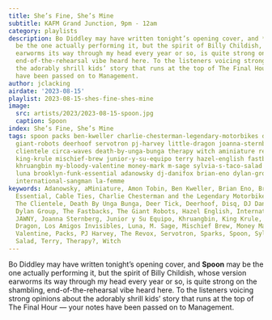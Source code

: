 ```yaml
---
title: She’s Fine, She’s Mine
subtitle: KAFM Grand Junction, 9pm - 12am
category: playlists
description: Bo Diddley may have written tonight’s opening cover, and **Spoon** may
  be the one actually performing it, but the spirit of Billy Childish, whose version
  earworms its way through my head every year or so, is quite strong on the shambling,
  end-of-the-rehearsal vibe heard here. To the listeners voicing strong opinions about
  the adorably shrill kids’ story that runs at the top of The Final Hour — your notes
  have been passed on to Management.
author: jclacking
airdate: '2023-08-15'
playlist: 2023-08-15-shes-fine-shes-mine
image:
  src: artists/2023/2023-08-15-spoon.jpg
  caption: Spoon
index: She’s Fine, She’s Mine
tags: spoon packs ben-kweller charlie-chesterman-legendary-motorbikes deer-tick los-amigos-invisibles
  giant-robots deerhoof servotron pj-harvey little-dragon joanna-sternberg cable-ties
  clientele circa-waves death-by-unga-bunga therapy witch aminiature revox jawny disq
  king-krule mischief-brew junior-y-su-equipo terry hazel-english fastbacks sparks
  khruangbin my-bloody-valentine money-mark m-sage sylvia-s-taco-salad dub-narcotic
  luna brooklyn-funk-essential adanowsky dj-danifox brian-eno dylan-group amon-tobin
  international-sangman la-femme
keywords: Adanowsky, aMiniature, Amon Tobin, Ben Kweller, Brian Eno, Brooklyn Funk
  Essential, Cable Ties, Charlie Chesterman and the Legendary Motorbikes, Circa Waves,
  The Clientele, Death By Unga Bunga, Deer Tick, Deerhoof, Disq, DJ Danifox, Dub Narcotic,
  Dylan Group, The Fastbacks, The Giant Robots, Hazel English, International Sangman,
  JAWNY, Joanna Sternberg, Junior y Su Equipo, Khruangbin, King Krule, La Femme, Little
  Dragon, Los Amigos Invisibles, Luna, M. Sage, Mischief Brew, Money Mark, My Bloody
  Valentine, Packs, PJ Harvey, The Revox, Servotron, Sparks, Spoon, Sylvia&#39;s Taco
  Salad, Terry, Therapy?, Witch
---
```

Bo Diddley may have written tonight’s opening cover, and **Spoon** may be the one actually performing it, but the spirit of Billy Childish, whose version earworms its way through my head every year or so, is quite strong on the shambling, end-of-the-rehearsal vibe heard here. To the listeners voicing strong opinions about the adorably shrill kids’ story that runs at the top of The Final Hour — your notes have been passed on to Management.
